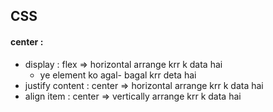## CSS 

#### center :
- display : flex => horizontal arrange krr k data hai
  - ye element ko agal- bagal krr deta hai 
- justify content : center => horizontal arrange krr k data hai
- align item : center => vertically arrange krr k data hai